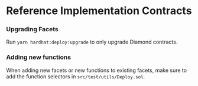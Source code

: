 # Reference Implementation Contracts

### Upgrading Facets

Run `yarn hardhat:deploy:upgrade` to only upgrade Diamond contracts.

### Adding new functions

When adding new facets or new functions to existing facets, make sure to add the function selectors in `src/test/utils/Deploy.sol`.
